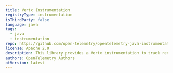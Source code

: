 ```yaml
---
title: Vertx Instrumentation
registryType: instrumentation
isThirdParty: false
language: java
tags:
  - java
  - instrumentation
repo: https://github.com/open-telemetry/opentelemetry-java-instrumentation/tree/main/instrumentation/vertx-web-3.0
license: Apache 2.0
description: This library provides a Vertx instrumentation to track requests through OpenTelemetry.
authors: OpenTelemetry Authors
otVersion: latest
---
```

